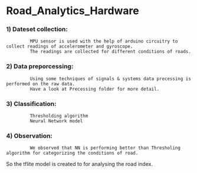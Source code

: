 # Road_Analytics_Hardware

###  1) Dateset collection: 
             MPU sensor is used with the help of arduino circuitry to collect readings of accelerometer and gyroscope. 
             The readings are collected for different conditions of roads.
             
### 2) Data preporcessing:
             Using some techniques of signals & systems data precessing is performed on the raw data.  
             Have a look at Precessing folder for more detail. 
          
### 3) Classification:
             Thresholding algorithm
             Neural Network model
             
### 4) Observation: 
             We observed that NN is performing better than Thresholing algorithm for categorizing the conditions of road.
                     
So the tflite model is created to for analysing the road index.


             
